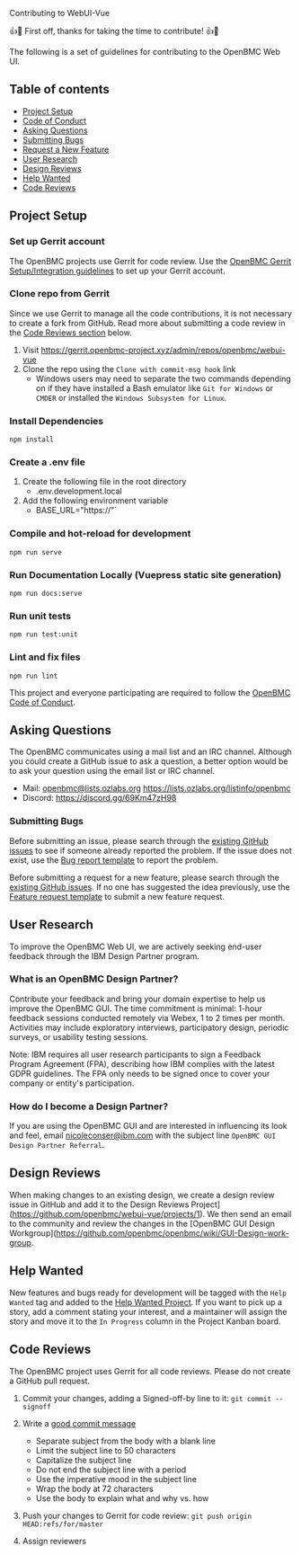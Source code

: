 Contributing to WebUI-Vue

:+1::tada: First off, thanks for taking the time to contribute! :+1::tada:

The following is a set of guidelines for contributing to the OpenBMC Web UI.

## Table of contents
- [Project Setup](#project-setup)
- [Code of Conduct](#code-of-conduct)
- [Asking Questions](#asking-questions)
- [Submitting Bugs](#submitting-bugs)
- [Request a New Feature](#request-a-new-feature)
- [User Research](#user-research)
- [Design Reviews](#design-reviews)
- [Help Wanted](#help-wanted)
- [Code Reviews](#code-reviews)

## Project Setup

### Set up Gerrit account
The OpenBMC projects use Gerrit for code review. Use the [OpenBMC Gerrit Setup/Integration guidelines](https://github.com/openbmc/docs/blob/master/development/gerrit-setup.md) to set up your Gerrit account.

### Clone repo from Gerrit
Since we use Gerrit to manage all the code contributions, it is not necessary to create a fork from GitHub. Read more about submitting a code review in the [Code Reviews section](#code-reviews) below.

1. Visit https://gerrit.openbmc-project.xyz/admin/repos/openbmc/webui-vue
2. Clone the repo using the `Clone with commit-msg hook` link
    - Windows users may need to separate the two commands depending on if they have installed a Bash emulator like `Git for Windows` or `CMDER` or installed the `Windows Subsystem for Linux`.

### Install Dependencies
```
npm install
```

### Create a .env file
1. Create the following file in the root directory
     - .env.development.local
1. Add the following environment variable
    - BASE_URL="https://<BMC IP address or FQDN>"`


### Compile and hot-reload for development
```
npm run serve
```

### Run Documentation Locally (Vuepress static site generation)
```
npm run docs:serve
```

### Run unit tests
```
npm run test:unit
```

### Lint and fix files
```
npm run lint
```

This project and everyone participating are required to follow the [OpenBMC Code of Conduct](https://github.com/openbmc/docs/blob/master/code-of-conduct.md).

## Asking Questions
The OpenBMC communicates using a mail list and an IRC channel. Although you could create a GitHub issue to ask a question, a better option would be to ask your question using the email list or IRC channel.

- Mail: openbmc@lists.ozlabs.org https://lists.ozlabs.org/listinfo/openbmc
- Discord: https://discord.gg/69Km47zH98

### Submitting Bugs
Before submitting an issue, please search through the [existing GitHub issues](https://github.com/openbmc/webui-vue/issues) to see if someone already reported the problem. If the issue does not exist, use the [Bug report template](https://github.com/openbmc/webui-vue/issues/new?assignees=&labels=&template=bug_report.md&title=) to report the problem.

Before submitting a request for a new feature, please search through the [existing GitHub issues](https://github.com/openbmc/webui-vue/issues). If no one has suggested the idea previously, use the [Feature request template](https://github.com/openbmc/webui-vue/issues/new?assignees=&labels=&template=feature_request.md&title=) to submit a new feature request.

## User Research
To improve the OpenBMC Web UI, we are actively seeking end-user feedback through the IBM Design Partner program.

### What is an OpenBMC Design Partner?
Contribute your feedback and bring your domain expertise to help us improve the OpenBMC GUI. The time commitment is minimal: 1-hour feedback sessions conducted remotely via Webex, 1 to 2 times per month. Activities may include exploratory interviews, participatory design, periodic surveys, or usability testing sessions.

Note: IBM requires all user research participants to sign a Feedback Program Agreement (FPA), describing how IBM complies with the latest GDPR guidelines. The FPA only needs to be signed once to cover your company or entity's participation.


### How do I become a Design Partner?
If you are using the OpenBMC GUI and are interested in influencing its look and feel, email nicoleconser@ibm.com with the subject line `OpenBMC GUI Design Partner Referral`.

## Design Reviews
When making changes to an existing design, we create a design review issue in GitHub and add it to the Design Reviews Project](https://github.com/openbmc/webui-vue/projects/1). We then send an email to the community and review the changes in the [OpenBMC GUI Design Workgroup](https://github.com/openbmc/openbmc/wiki/GUI-Design-work-group.

## Help Wanted
New features and bugs ready for development will be tagged with the `Help Wanted` tag and added to the [Help Wanted Project](https://github.com/openbmc/webui-vue/projects/2). If you want to pick up a story, add a comment stating your interest, and a maintainer will assign the story and move it to the `In Progress` column in the Project Kanban board.

## Code Reviews
The OpenBMC project uses Gerrit for all code reviews. Please do not create a GitHub pull request.

1. Commit your changes, adding a Signed-off-by line to it:  `git commit --signoff`
1. Write a [good commit message](https://chris.beams.io/posts/git-commit/)
    - Separate subject from the body with a blank line
    - Limit the subject line to 50 characters
    - Capitalize the subject line
    - Do not end the subject line with a period
    - Use the imperative mood in the subject line
    - Wrap the body at 72 characters
    - Use the body to explain what and why vs. how

1. Push your changes to Gerrit for code review: `git push origin HEAD:refs/for/master`
1. Assign reviewers



